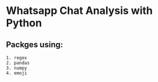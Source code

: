 # Whatsapp Chat Analysis with Python
## Packges using:
    1. regex
    2. pandas
    3. numpy
    4. emoji